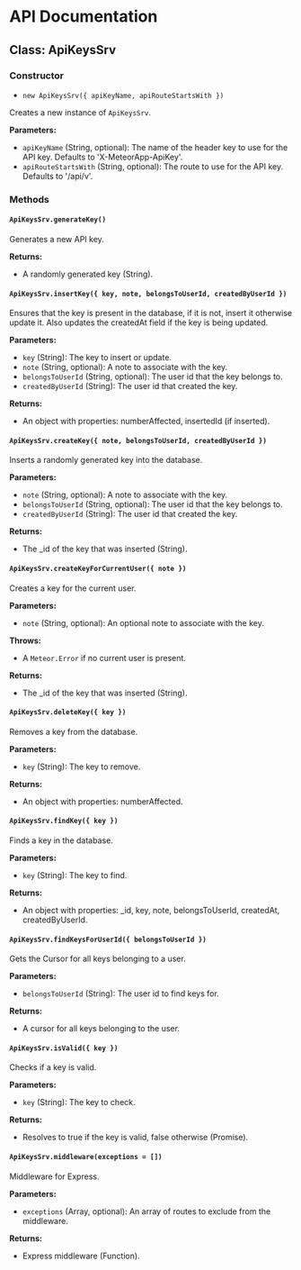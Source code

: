 # API Documentation

## Class: ApiKeysSrv

### Constructor

- `new ApiKeysSrv({ apiKeyName, apiRouteStartsWith })`

Creates a new instance of `ApiKeysSrv`.

**Parameters:**

- `apiKeyName` (String, optional): The name of the header key to use for the API key. Defaults to 'X-MeteorApp-ApiKey'.
- `apiRouteStartsWith` (String, optional): The route to use for the API key. Defaults to '/api/v'.

### Methods

#### `ApiKeysSrv.generateKey()`

Generates a new API key.

**Returns:**

- A randomly generated key (String).

#### `ApiKeysSrv.insertKey({ key, note, belongsToUserId, createdByUserId })`

Ensures that the key is present in the database, if it is not, insert it otherwise update it. Also updates the createdAt field if the key is being updated.

**Parameters:**

- `key` (String): The key to insert or update.
- `note` (String, optional): A note to associate with the key.
- `belongsToUserId` (String, optional): The user id that the key belongs to.
- `createdByUserId` (String): The user id that created the key.

**Returns:**

- An object with properties: numberAffected, insertedId (if inserted).

#### `ApiKeysSrv.createKey({ note, belongsToUserId, createdByUserId })`

Inserts a randomly generated key into the database.

**Parameters:**

- `note` (String, optional): A note to associate with the key.
- `belongsToUserId` (String, optional): The user id that the key belongs to.
- `createdByUserId` (String): The user id that created the key.

**Returns:**

- The _id of the key that was inserted (String).

#### `ApiKeysSrv.createKeyForCurrentUser({ note })`

Creates a key for the current user.

**Parameters:**

- `note` (String, optional): An optional note to associate with the key.

**Throws:**

- A `Meteor.Error` if no current user is present.

**Returns:**

- The _id of the key that was inserted (String).

#### `ApiKeysSrv.deleteKey({ key })`

Removes a key from the database.

**Parameters:**

- `key` (String): The key to remove.

**Returns:**

- An object with properties: numberAffected.

#### `ApiKeysSrv.findKey({ key })`

Finds a key in the database.

**Parameters:**

- `key` (String): The key to find.

**Returns:**

- An object with properties: _id, key, note, belongsToUserId, createdAt, createdByUserId.

#### `ApiKeysSrv.findKeysForUserId({ belongsToUserId })`

Gets the Cursor for all keys belonging to a user.

**Parameters:**

- `belongsToUserId` (String): The user id to find keys for.

**Returns:**

- A cursor for all keys belonging to the user.

#### `ApiKeysSrv.isValid({ key })`

Checks if a key is valid.

**Parameters:**

- `key` (String): The key to check.

**Returns:**

- Resolves to true if the key is valid, false otherwise (Promise<Boolean>).

#### `ApiKeysSrv.middleware(exceptions = [])`

Middleware for Express.

**Parameters:**

- `exceptions` (Array, optional): An array of routes to exclude from the middleware.

**Returns:**

- Express middleware (Function).